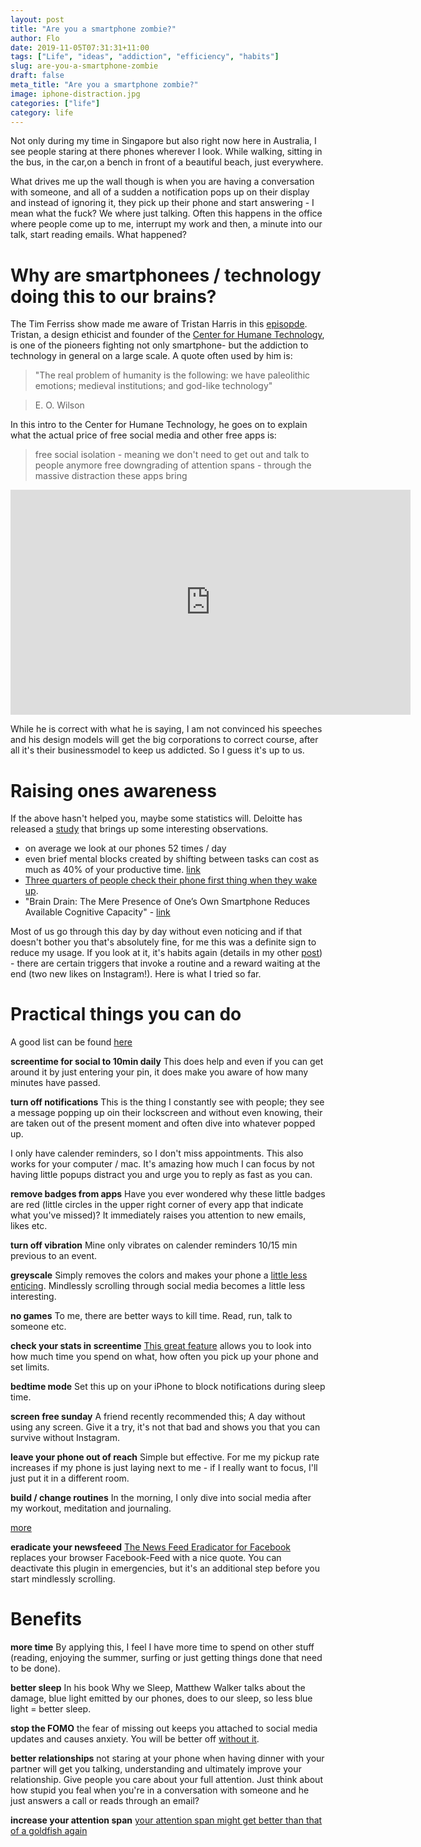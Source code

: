 ```yaml
---
layout: post
title: "Are you a smartphone zombie?"
author: Flo
date: 2019-11-05T07:31:31+11:00
tags: ["Life", "ideas", "addiction", "efficiency", "habits"]
slug: are-you-a-smartphone-zombie
draft: false
meta_title: "Are you a smartphone zombie?"
image: iphone-distraction.jpg
categories: ["life"]
category: life
---
```


Not only during my time in Singapore but also right now here in Australia, I see people staring at there phones wherever I look. While walking, sitting in the bus, in the car,on a bench in front of a beautiful beach, just everywhere.<!-- end --> 

What drives me up the wall though is when you are having a conversation with someone, and all of a sudden a notification pops up on their display and instead of ignoring it, they pick up their phone and start answering - I mean what the fuck? We where just talking. Often this happens in the office where people come up to me, interrupt my work and then, a minute into our talk, start reading emails. What happened?

# Why are smartphonees / technology doing this to our brains?

The Tim Ferriss show made me aware of Tristan Harris in this [episopde](https://podcasts.apple.com/au/podcast/the-tim-ferriss-show/id863897795?i=1000450386427). Tristan, a design ethicist and founder of the [Center for Humane Technology](https://humanetech.com/), is one of the pioneers fighting not only smartphone- but the addiction to technology in general on a large scale.
A quote often used by him is:

> "The real problem of humanity is the following:
> we have paleolithic emotions;
> medieval institutions;
> and god-like technology"

> E. O. Wilson

In this intro to the Center for Humane Technology, he goes on to explain what the actual price of free social media and other free apps is:

> free social isolation - meaning we don't need to get out and talk to people anymore
> free downgrading of attention spans - through the massive distraction these apps bring

<iframe title="vimeo-player" src="https://player.vimeo.com/video/344697550" width="640" height="360" frameborder="0" allowfullscreen></iframe>

While he is correct with what he is saying, I am not convinced his speeches and his design models will get the big corporations to correct course, after all it's their businessmodel to keep us addicted. So I guess it's up to us.

# Raising ones awareness

If the above hasn't helped you, maybe some statistics will. Deloitte has released a [study](https://www2.deloitte.com/us/en/pages/technology-media-and-telecommunications/articles/global-mobile-consumer-survey-us-edition.html) that brings up some interesting observations.

* on average we look at our phones 52 times / day
* even brief mental blocks created by shifting between tasks can cost as much as 40% of your productive time. [link](https://www.apa.org/research/action/multitask)
* [Three quarters of people check their phone first thing when they wake up](https://www.success.com/12-steps-to-breaking-smartphone-addiction).
* "Brain Drain: The Mere Presence of One’s Own Smartphone Reduces Available Cognitive Capacity" - [link](https://www.journals.uchicago.edu/doi/abs/10.1086/691462)

Most of us go through this day by day without even noticing and if that doesn't bother you that's absolutely fine, for me this was a definite sign to reduce my usage. If you look at it, it's habits again (details in my other [post](my-daily-routines-an-how-they-helped-me)) - there are certain triggers that invoke a routine and a reward waiting at the end (two new likes on Instagram!). Here is what I tried so far.

# Practical things you can do

A good list can be found [here](https://humanetech.com/resources/take-control/)

**screentime for social to 10min daily** This does help and even if you can get around it by just entering your pin, it does make you aware of how many minutes have passed.

**turn off notifications** This is the thing I constantly see with people; they see a message popping up oin their lockscreen and without even knowing, their are taken out of the present moment and often dive into whatever popped up. 

I only have calender reminders, so I don't miss appointments. This also works for your computer / mac. It's amazing how much I can focus by not having little popups distract you and urge you to reply as fast as you can.

**remove badges from apps** Have you ever wondered why these little badges are red (little circles in the upper right corner of every app that indicate what you've missed)? It immediately raises you attention to new emails, likes etc.

**turn off vibration** Mine only vibrates on calender reminders 10/15 min previous to an event.

**greyscale** Simply removes the colors and makes your phone a [little less enticing](https://www.apartmenttherapy.com/grayscale-iphone-266894). Mindlessly scrolling through social media becomes a little less interesting.

**no games** To me, there are better ways to kill time. Read, run, talk to someone etc.

**check your stats in screentime** [This great feature](https://support.apple.com/en-au/HT208982) allows you to look into how much time you spend on what, how often you pick up your phone and set limits.

**bedtime mode** Set this up on your iPhone to block notifications during sleep time.

**screen free sunday** A friend recently recommended this; A day without using any screen. Give it a try, it's not that bad and shows you that you can survive without Instagram.

**leave your phone out of reach** Simple but effective. For me my pickup rate increases if my phone is just laying next to me - if I really want to focus, I'll just put it in a different room.

**build / change routines** In the morning, I only dive into social media after my workout, meditation and journaling.

[more](https://www.helpguide.org/articles/addictions/smartphone-addiction.htm)

**eradicate your newsfeeed** [The News Feed Eradicator for Facebook](https://chrome.google.com/webstore/detail/news-feed-eradicator-for/fjcldmjmjhkklehbacihaiopjklihlgg) replaces your browser Facebook-Feed with a nice quote. You can deactivate this plugin in emergencies, but it's an additional step before you start mindlessly scrolling.

# Benefits 

**more time** By applying this, I feel I have more time to spend on other stuff (reading, enjoying the summer, surfing or just getting things done that need to be done).

**better sleep** In his book Why we Sleep, Matthew Walker talks about the damage, blue light emitted by our phones, does to our sleep, so less blue light = better sleep.

**stop the FOMO** the fear of missing out keeps you attached to social media updates and causes anxiety. You will be better off [without it](https://www.developgoodhabits.com/fear-of-missing-out/).

**better relationships** not staring at your phone when having dinner with your partner will get you talking, understanding and ultimately improve your relationship. Give people you care about your full attention. Just think about how stupid you feal when you're in a conversation with someone and he just answers a call or reads through an email?

**increase your attention span** [your attention span might get better than that of a goldfish again](https://time.com/3858309/attention-spans-goldfish/)